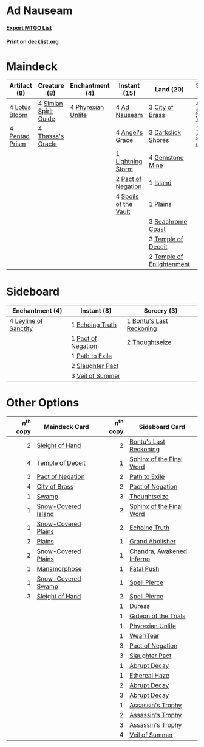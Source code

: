 # Ad Nauseam

#### [Export MTGO List](../collection/Ad%20Nauseam/Ad%20Nauseam.txt)
#### [Print on decklist.org](http://decklist.org/?deckmain=4%09Ad%20Nauseam%0A4%09Angel's%20Grace%0A3%09City%20of%20Brass%0A3%09Darkslick%20Shores%0A4%09Gemstone%20Mine%0A1%09Island%0A1%09Lightning%20Storm%0A4%09Lotus%20Bloom%0A2%09Pact%20of%20Negation%0A4%09Pentad%20Prism%0A4%09Phyrexian%20Unlife%0A1%09Plains%0A3%09Seachrome%20Coast%0A4%09Serum%20Visions%0A4%09Simian%20Spirit%20Guide%0A1%09Sleight%20of%20Hand%0A4%09Spoils%20of%20the%20Vault%0A3%09Temple%20of%20Deceit%0A2%09Temple%20of%20Enlightenment%0A4%09Thassa's%20Oracle&deckside=1%09Bontu's%20Last%20Reckoning%0A1%09Echoing%20Truth%0A4%09Leyline%20of%20Sanctity%0A1%09Pact%20of%20Negation%0A1%09Path%20to%20Exile%0A2%09Slaughter%20Pact%0A2%09Thoughtseize%0A3%09Veil%20of%20Summer)
# Maindeck

|                                      Artifact (8)                                      |                                          Creature (8)                                          |                                       Enchantment (4)                                       |                                         Instant (15)                                          |                                             Land (20)                                              |                                        Sorcery (5)                                        |
|----------------------------------------------------------------------------------------|------------------------------------------------------------------------------------------------|---------------------------------------------------------------------------------------------|-----------------------------------------------------------------------------------------------|----------------------------------------------------------------------------------------------------|-------------------------------------------------------------------------------------------|
|4 [Lotus Bloom](http://gatherer.wizards.com/Pages/Card/Details.aspx?multiverseid=370562)|4 [Simian Spirit Guide](http://gatherer.wizards.com/Pages/Card/Details.aspx?multiverseid=442137)|4 [Phyrexian Unlife](http://gatherer.wizards.com/Pages/Card/Details.aspx?multiverseid=218058)|4 [Ad Nauseam](http://gatherer.wizards.com/Pages/Card/Details.aspx?multiverseid=174915)        |3 [City of Brass](http://gatherer.wizards.com/Pages/Card/Details.aspx?multiverseid=4178)            |4 [Serum Visions](http://gatherer.wizards.com/Pages/Card/Details.aspx?multiverseid=50145)  |
|4 [Pentad Prism](http://gatherer.wizards.com/Pages/Card/Details.aspx?multiverseid=72860)|4 [Thassa's Oracle](http://gatherer.wizards.com/Pages/Card/Details.aspx?multiverseid=476324)    |                                                                                             |4 [Angel's Grace](http://gatherer.wizards.com/Pages/Card/Details.aspx?multiverseid=370545)     |3 [Darkslick Shores](http://gatherer.wizards.com/Pages/Card/Details.aspx?multiverseid=209400)       |1 [Sleight of Hand](http://gatherer.wizards.com/Pages/Card/Details.aspx?multiverseid=25557)|
|                                                                                        |                                                                                                |                                                                                             |1 [Lightning Storm](http://gatherer.wizards.com/Pages/Card/Details.aspx?multiverseid=121495)   |4 [Gemstone Mine](http://gatherer.wizards.com/Pages/Card/Details.aspx?multiverseid=109761)          |                                                                                           |
|                                                                                        |                                                                                                |                                                                                             |2 [Pact of Negation](http://gatherer.wizards.com/Pages/Card/Details.aspx?multiverseid=442057)  |1 [Island](http://gatherer.wizards.com/Pages/Card/Details.aspx?multiverseid=439857)                 |                                                                                           |
|                                                                                        |                                                                                                |                                                                                             |4 [Spoils of the Vault](http://gatherer.wizards.com/Pages/Card/Details.aspx?multiverseid=46572)|1 [Plains](http://gatherer.wizards.com/Pages/Card/Details.aspx?multiverseid=439856)                 |                                                                                           |
|                                                                                        |                                                                                                |                                                                                             |                                                                                               |3 [Seachrome Coast](http://gatherer.wizards.com/Pages/Card/Details.aspx?multiverseid=209399)        |                                                                                           |
|                                                                                        |                                                                                                |                                                                                             |                                                                                               |3 [Temple of Deceit](http://gatherer.wizards.com/Pages/Card/Details.aspx?multiverseid=373734)       |                                                                                           |
|                                                                                        |                                                                                                |                                                                                             |                                                                                               |2 [Temple of Enlightenment](http://gatherer.wizards.com/Pages/Card/Details.aspx?multiverseid=378535)|                                                                                           |


# Sideboard

|                                        Enchantment (4)                                         |                                         Instant (8)                                         |                                            Sorcery (3)                                            |
|------------------------------------------------------------------------------------------------|---------------------------------------------------------------------------------------------|---------------------------------------------------------------------------------------------------|
|4 [Leyline of Sanctity](http://gatherer.wizards.com/Pages/Card/Details.aspx?multiverseid=204993)|1 [Echoing Truth](http://gatherer.wizards.com/Pages/Card/Details.aspx?multiverseid=405212)   |1 [Bontu's Last Reckoning](http://gatherer.wizards.com/Pages/Card/Details.aspx?multiverseid=430749)|
|                                                                                                |1 [Pact of Negation](http://gatherer.wizards.com/Pages/Card/Details.aspx?multiverseid=442057)|2 [Thoughtseize](http://gatherer.wizards.com/Pages/Card/Details.aspx?multiverseid=438676)          |
|                                                                                                |1 [Path to Exile](http://gatherer.wizards.com/Pages/Card/Details.aspx?multiverseid=220511)   |                                                                                                   |
|                                                                                                |2 [Slaughter Pact](http://gatherer.wizards.com/Pages/Card/Details.aspx?multiverseid=130704)  |                                                                                                   |
|                                                                                                |3 [Veil of Summer](http://gatherer.wizards.com/Pages/Card/Details.aspx?multiverseid=466952)  |                                                                                                   |


# Other Options

|*n*<sup>th</sup> copy|                                        Maindeck Card                                         |*n*<sup>th</sup> copy|                                           Sideboard Card                                           |
|--------------------:|----------------------------------------------------------------------------------------------|--------------------:|----------------------------------------------------------------------------------------------------|
|                    2|[Sleight of Hand](http://gatherer.wizards.com/Pages/Card/Details.aspx?multiverseid=25557)     |                    2|[Bontu's Last Reckoning](http://gatherer.wizards.com/Pages/Card/Details.aspx?multiverseid=430749)   |
|                    4|[Temple of Deceit](http://gatherer.wizards.com/Pages/Card/Details.aspx?multiverseid=373734)   |                    1|[Sphinx of the Final Word](http://gatherer.wizards.com/Pages/Card/Details.aspx?multiverseid=407573) |
|                    3|[Pact of Negation](http://gatherer.wizards.com/Pages/Card/Details.aspx?multiverseid=442057)   |                    2|[Path to Exile](http://gatherer.wizards.com/Pages/Card/Details.aspx?multiverseid=220511)            |
|                    4|[City of Brass](http://gatherer.wizards.com/Pages/Card/Details.aspx?multiverseid=4178)        |                    2|[Pact of Negation](http://gatherer.wizards.com/Pages/Card/Details.aspx?multiverseid=442057)         |
|                    1|[Swamp](http://gatherer.wizards.com/Pages/Card/Details.aspx?multiverseid=439858)              |                    3|[Thoughtseize](http://gatherer.wizards.com/Pages/Card/Details.aspx?multiverseid=438676)             |
|                    1|[Snow-Covered Island](http://gatherer.wizards.com/Pages/Card/Details.aspx?multiverseid=121130)|                    2|[Sphinx of the Final Word](http://gatherer.wizards.com/Pages/Card/Details.aspx?multiverseid=407573) |
|                    1|[Snow-Covered Plains](http://gatherer.wizards.com/Pages/Card/Details.aspx?multiverseid=121267)|                    2|[Echoing Truth](http://gatherer.wizards.com/Pages/Card/Details.aspx?multiverseid=405212)            |
|                    2|[Plains](http://gatherer.wizards.com/Pages/Card/Details.aspx?multiverseid=439856)             |                    1|[Grand Abolisher](http://gatherer.wizards.com/Pages/Card/Details.aspx?multiverseid=389538)          |
|                    2|[Snow-Covered Plains](http://gatherer.wizards.com/Pages/Card/Details.aspx?multiverseid=121267)|                    1|[Chandra, Awakened Inferno](http://gatherer.wizards.com/Pages/Card/Details.aspx?multiverseid=466881)|
|                    1|[Manamorphose](http://gatherer.wizards.com/Pages/Card/Details.aspx?multiverseid=370568)       |                    1|[Fatal Push](http://gatherer.wizards.com/Pages/Card/Details.aspx?multiverseid=423724)               |
|                    1|[Snow-Covered Swamp](http://gatherer.wizards.com/Pages/Card/Details.aspx?multiverseid=121256) |                    1|[Spell Pierce](http://gatherer.wizards.com/Pages/Card/Details.aspx?multiverseid=425876)             |
|                    3|[Sleight of Hand](http://gatherer.wizards.com/Pages/Card/Details.aspx?multiverseid=25557)     |                    2|[Spell Pierce](http://gatherer.wizards.com/Pages/Card/Details.aspx?multiverseid=425876)             |
|                     |                                                                                              |                    1|[Duress](http://gatherer.wizards.com/Pages/Card/Details.aspx?multiverseid=14557)                    |
|                     |                                                                                              |                    1|[Gideon of the Trials](http://gatherer.wizards.com/Pages/Card/Details.aspx?multiverseid=426716)     |
|                     |                                                                                              |                    1|[Phyrexian Unlife](http://gatherer.wizards.com/Pages/Card/Details.aspx?multiverseid=218058)         |
|                     |                                                                                              |                    1|[Wear/Tear](http://gatherer.wizards.com/Pages/Card/Details.aspx?multiverseid=368950)                |
|                     |                                                                                              |                    3|[Pact of Negation](http://gatherer.wizards.com/Pages/Card/Details.aspx?multiverseid=442057)         |
|                     |                                                                                              |                    3|[Slaughter Pact](http://gatherer.wizards.com/Pages/Card/Details.aspx?multiverseid=130704)           |
|                     |                                                                                              |                    1|[Abrupt Decay](http://gatherer.wizards.com/Pages/Card/Details.aspx?multiverseid=456061)             |
|                     |                                                                                              |                    1|[Ethereal Haze](http://gatherer.wizards.com/Pages/Card/Details.aspx?multiverseid=80526)             |
|                     |                                                                                              |                    2|[Abrupt Decay](http://gatherer.wizards.com/Pages/Card/Details.aspx?multiverseid=456061)             |
|                     |                                                                                              |                    3|[Abrupt Decay](http://gatherer.wizards.com/Pages/Card/Details.aspx?multiverseid=456061)             |
|                     |                                                                                              |                    1|[Assassin's Trophy](http://gatherer.wizards.com/Pages/Card/Details.aspx?multiverseid=452902)        |
|                     |                                                                                              |                    2|[Assassin's Trophy](http://gatherer.wizards.com/Pages/Card/Details.aspx?multiverseid=452902)        |
|                     |                                                                                              |                    3|[Assassin's Trophy](http://gatherer.wizards.com/Pages/Card/Details.aspx?multiverseid=452902)        |
|                     |                                                                                              |                    4|[Veil of Summer](http://gatherer.wizards.com/Pages/Card/Details.aspx?multiverseid=466952)           |

